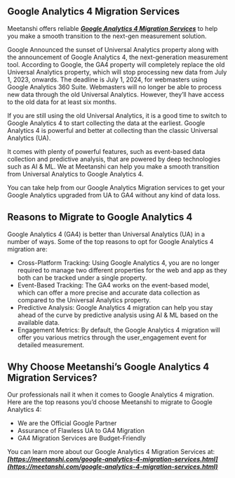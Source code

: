 ## Google Analytics 4 Migration Services

Meetanshi offers reliable ***[Google Analytics 4 Migration Services](https://meetanshi.com/google-analytics-4-migration-services.html)*** to help you make a smooth transition to the next-gen measurement solution.

 Google Announced the sunset of Universal Analytics property along with the announcement of Google Analytics 4, the next-generation measurement tool.
 According to Google, the GA4 property will completely replace the old Universal Analytics property, which will stop processing new data from July 1, 2023, onwards. The deadline is July 1, 2024, for webmasters using Google Analytics 360 Suite. Webmasters will no longer be able to process new data through the old Universal Analytics. However, they’ll have access to the old data for at least six months.
 
 If you are still using the old Universal Analytics, it is a good time to switch to Google Analytics 4 to start collecting the data at the earliest. Google Analytics 4 is powerful and better at collecting than the classic Universal Analytics (UA).
 
 It comes with plenty of powerful features, such as event-based data collection and predictive analysis, that are powered by deep technologies such as AI & ML. We at Meetanshi can help you make a smooth transition from Universal Analytics to Google Analytics 4.
 
 You can take help from our Google Analytics Migration services to get your Google Analytics upgraded from UA to GA4 without any kind of data loss.
 
## Reasons to Migrate to Google Analytics 4

Google Analytics 4 (GA4) is better than Universal Analytics (UA) in a number of ways. Some of the top reasons to opt for Google Analytics 4 migration are:
*  Cross-Platform Tracking: Using Google Analytics 4, you are no longer required to manage two different properties for the web and app as they both can be tracked under a single property.
*  Event-Based Tracking: The GA4 works on the event-based model, which can offer a more precise and accurate data collection as compared to the Universal Analytics property.
*  Predictive Analysis: Google Analytics 4 migration can help you stay ahead of the curve by predictive analysis using AI & ML based on the available data.
*  Engagement Metrics: By default, the Google Analytics 4 migration will offer you various metrics through the user_engagement event for detailed measurement.

## Why Choose Meetanshi’s Google Analytics 4 Migration Services?

Our professionals nail it when it comes to Google Analytics 4 migration. Here are the top reasons you’d choose Meetanshi to migrate to Google Analytics 4:
 
*  We are the Official Google Partner
*  Assurance of Flawless UA to GA4 Migration
*  GA4 Migration Services are Budget-Friendly
 
You can learn more about our Google Analytics 4 Migration Services at: ***[https://meetanshi.com/google-analytics-4-migration-services.html](https://meetanshi.com/google-analytics-4-migration-services.html)***

